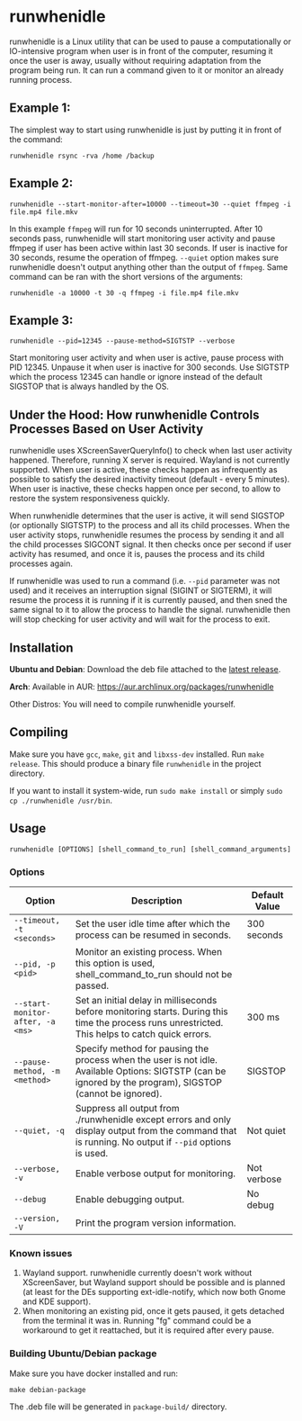 # runwhenidle

runwhenidle is a Linux utility that can be used to pause a computationally or IO-intensive program when user is
in front of the computer, resuming it once the user is away, usually without requiring adaptation from the program 
being run. It can run a command given to it or monitor an already running process.

## Example 1:

The simplest way to start using runwhenidle is just by putting it in front of the command:

    runwhenidle rsync -rva /home /backup

## Example 2:

    runwhenidle --start-monitor-after=10000 --timeout=30 --quiet ffmpeg -i file.mp4 file.mkv

In this example `ffmpeg` will run for 10 seconds uninterrupted. After 10 seconds pass, 
runwhenidle  will start monitoring user activity and pause ffmpeg  if user has been active within last 30 seconds.
If user is inactive for 30 seconds, resume the operation of ffmpeg. `--quiet` option makes sure runwhenidle doesn't
output anything other than the output of `ffmpeg`. Same command can be ran with the short versions of the arguments:

    runwhenidle -a 10000 -t 30 -q ffmpeg -i file.mp4 file.mkv


## Example 3:

    runwhenidle --pid=12345 --pause-method=SIGTSTP --verbose

Start monitoring user activity and when user is active, pause process with PID 12345. Unpause it when user is inactive 
for 300 seconds. Use SIGTSTP which the process 12345 can handle or ignore instead of the default SIGSTOP that is
always handled by the OS.

## Under the Hood: How runwhenidle Controls Processes Based on User Activity

runwhenidle uses XScreenSaverQueryInfo() to check when last user activity happened.
Therefore, running X server is required. Wayland is not currently supported.
When user is active, these checks happen as infrequently as possible to satisfy the desired inactivity timeout 
(default - every 5 minutes). When user is inactive, these checks happen once per second, to allow to restore
the system responsiveness quickly.

When runwhenidle determines that the user is active, it will send SIGSTOP (or optionally SIGTSTP) to the process
and all its child processes. When the user activity stops, runwhenidle resumes the process by sending it and all 
the child processes SIGCONT signal. It then checks once per second if user activity has resumed, and once it is,
pauses the process and its child processes again.

If runwhenidle was used to run a command (i.e. `--pid` parameter was not used) and it receives an interruption
signal (SIGINT or SIGTERM), it will resume the process it is running if it is currently paused, and then sned the
same signal to it to allow the process to handle the signal. runwhenidle then will stop checking for user activity 
and will wait for the process to exit.

## Installation

**Ubuntu and Debian**: Download the deb file attached to
the [latest release](https://github.com/perk11/runwhenidle/releases/latest).

**Arch**: Available in AUR: https://aur.archlinux.org/packages/runwhenidle

Other Distros: You will need to compile runwhenidle yourself.

## Compiling

Make sure you have `gcc`, `make`, `git` and `libxss-dev` installed. Run `make release`. This should produce a binary
file `runwhenidle` in the project directory.

If you want to install it system-wide, run `sudo make install` or simply `sudo cp ./runwhenidle /usr/bin`.

## Usage

    runwhenidle [OPTIONS] [shell_command_to_run] [shell_command_arguments]

### Options

| Option                           | Description                                                                                                                                                | Default Value |
|----------------------------------|------------------------------------------------------------------------------------------------------------------------------------------------------------|---------------|
| `--timeout, -t <seconds>`        | Set the user idle time after which the process can be resumed in seconds.                                                                                  | 300 seconds   |
| `--pid, -p <pid>`                | Monitor an existing process. When this option is used, shell_command_to_run should not be passed.                                                          |               |
| `--start-monitor-after, -a <ms>` | Set an initial delay in milliseconds before monitoring starts. During this time the process runs unrestricted. This helps to catch quick errors.           | 300 ms        |
| `--pause-method, -m <method>`    | Specify method for pausing the process when the user is not idle. Available Options: SIGTSTP (can be ignored by the program), SIGSTOP (cannot be ignored). | SIGSTOP       |
| `--quiet, -q`                    | Suppress all output from ./runwhenidle except errors and only display output from the command that is running. No output if `--pid` options is used.       | Not quiet     |
| `--verbose, -v`                  | Enable verbose output for monitoring.                                                                                                                      | Not verbose   |
| `--debug`                        | Enable debugging output.                                                                                                                                   | No debug      |
| `--version,  -V`                 | Print the program version information.                                                                                                                     |               |


### Known issues

1. Wayland support. runwhenidle currently doesn't work without XScreenSaver, but Wayland support should be possible and
   is planned (at least for the DEs supporting ext-idle-notify, which now both Gnome and KDE support).
2. When monitoring an existing pid, once it gets paused, it gets detached from the terminal it was in.
   Running "fg" command could be a workaround to get it reattached, but it is required after every pause.

### Building Ubuntu/Debian package

Make sure you have docker installed and run:

    make debian-package

The .deb file will be generated in `package-build/` directory.
